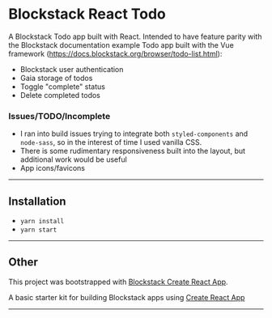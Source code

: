 # Blockstack React Todo

A Blockstack Todo app built with React. Intended to have feature parity with the Blockstack documentation example Todo app built with the Vue framework (https://docs.blockstack.org/browser/todo-list.html):

* Blockstack user authentication
* Gaia storage of todos
* Toggle "complete" status
* Delete completed todos

### Issues/TODO/Incomplete

* I ran into build issues trying to integrate both `styled-components` and `node-sass`, so in the interest of time I used vanilla CSS.
* There is some rudimentary responsiveness built into the layout, but additional work would be useful
* App icons/favicons

---

## Installation

* `yarn install`
* `yarn start`

---

## Other

This project was bootstrapped with [Blockstack Create React App](https://github.com/benoror/blockstack-create-react-app).

A basic starter kit for building Blockstack apps using [Create React App](https://github.com/facebookincubator/create-react-app)

---
